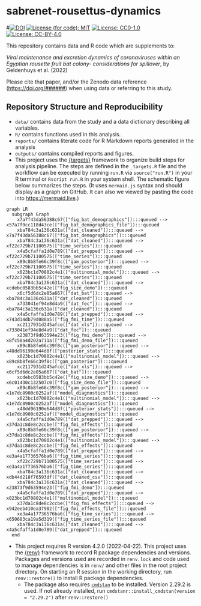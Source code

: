 
<!-- README.md is generated from README.Rmd. Please edit that file -->

# sabrenet-rousettus-dynamics

\#[![DOI](https://zenodo.org/badge/DOI/#######)](https://doi.org/########)
[![License (for code):
MIT](https://img.shields.io/badge/License%20(for%20code)-MIT-blue.svg)](https://opensource.org/licenses/MIT)
[![License:
CC0-1.0](https://img.shields.io/badge/License%20(for%20data)-CC0_1.0-lightgrey.svg)](http://creativecommons.org/publicdomain/zero/1.0/)
[![License:
CC-BY-4.0](https://img.shields.io/badge/License%20(for%20text)-CC-BY-4.0-lightgrey.svg)](http://creativecommons.org/publicdomain/zero/1.0/)

This repository contains data and R code which are supplements to:

*Viral maintenance and excretion dynamics of coronaviruses within an
Egyptian rousette fruit bat colony- considerations for spillover*, by
Geldenhuys et al. (2022)

Please cite that paper, and/or the Zenodo data reference
(<a href="https://doi.org/######" class="uri">https://doi.org/######</a>)
when using data or referring to this study.

## Repository Structure and Reproducibility

-   `data/` contains data from the study and a data dictionary
    describing all variables.
-   `R/` contains functions used in this analysis.
-   `reports/` contains literate code for R Markdown reports generated
    in the analysis
-   `outputs/` contains compiled reports and figures.
-   This project uses the
    [{targets}](https://wlandau.github.io/targets-manual/) framework to
    organize build steps for analysis pipeline. The steps are defined in
    the `_targets.R` file and the workflow can be executed by running
    `run.R` via `source("run.R")` in your R terminal or `Rscript run.R`
    in your system shell. The schematic figure below summarizes the
    steps. (It uses `mermaid.js` syntax and should display as a graph on
    GitHub. It can also we viewed by pasting the code into
    <https://mermaid.live>.)

``` mermaid
graph LR
  subgraph Graph
    x7a7f43da56388c67(["fig_bat_demographics"]):::queued --> x57a7f9cc118d43ce(["fig_bat_demographics_file"]):::queued
    xba784c3a136c631a(["dat_cleaned"]):::queued --> x7a7f43da56388c67(["fig_bat_demographics"]):::queued
    xba784c3a136c631a(["dat_cleaned"]):::queued --> xf22c729b71100575(["time_series"]):::queued
    x4a5cfaffa1d0e789(["dat_prepped"]):::queued --> xf22c729b71100575(["time_series"]):::queued
    x89c8b8fe66c39f8c(["gam_posterior"]):::queued --> xf22c729b71100575(["time_series"]):::queued
    x023bc1d70802c4e1(["multinomial_model"]):::queued --> xf22c729b71100575(["time_series"]):::queued
    xba784c3a136c631a(["dat_cleaned"]):::queued --> xcdebc0583bb5c42e(["fig_size_demo"]):::queued
    x6cf5d6dc2e05a667(["dat_bat"]):::queued --> xba784c3a136c631a(["dat_cleaned"]):::queued
    x733041ef94e8d4a9(["dat_fec"]):::queued --> xba784c3a136c631a(["dat_cleaned"]):::queued
    x4a5cfaffa1d0e789(["dat_prepped"]):::queued --> x743d14db79d088a5(["fig_fmi_time"]):::queued
    xc2117931d245afce(["dat_xls"]):::queued --> x733041ef94e8d4a9(["dat_fec"]):::queued
    x23873f9d63594e23(["fig_fmi_demo"]):::queued --> x8fc58a4d202a711a(["fig_fmi_demo_file"]):::queued
    x89c8b8fe66c39f8c(["gam_posterior"]):::queued --> x48dd96190e644d8f(["posterior_stats"]):::queued
    x023bc1d70802c4e1(["multinomial_model"]):::queued --> x89c8b8fe66c39f8c(["gam_posterior"]):::queued
    xc2117931d245afce(["dat_xls"]):::queued --> x6cf5d6dc2e05a667(["dat_bat"]):::queued
    xcdebc0583bb5c42e(["fig_size_demo"]):::queued --> x6c01430c132507c0(["fig_size_demo_file"]):::queued
    x89c8b8fe66c39f8c(["gam_posterior"]):::queued --> x1e7dc8900c0252af(["model_diagnostics"]):::queued
    x023bc1d70802c4e1(["multinomial_model"]):::queued --> x1e7dc8900c0252af(["model_diagnostics"]):::queued
    x48dd96190e644d8f(["posterior_stats"]):::queued --> x1e7dc8900c0252af(["model_diagnostics"]):::queued
    x4a5cfaffa1d0e789(["dat_prepped"]):::queued --> x37da1c8de8c2ccbe(["fig_fmi_effects"]):::queued
    x89c8b8fe66c39f8c(["gam_posterior"]):::queued --> x37da1c8de8c2ccbe(["fig_fmi_effects"]):::queued
    x023bc1d70802c4e1(["multinomial_model"]):::queued --> x37da1c8de8c2ccbe(["fig_fmi_effects"]):::queued
    x4a5cfaffa1d0e789(["dat_prepped"]):::queued --> xe3a4a17736576ba6(["fig_time_series"]):::queued
    xf22c729b71100575(["time_series"]):::queued --> xe3a4a17736576ba6(["fig_time_series"]):::queued
    xba784c3a136c631a(["dat_cleaned"]):::queued --> xdb44d218f76593df(["dat_cleaned_csv"]):::queued
    xba784c3a136c631a(["dat_cleaned"]):::queued --> x23873f9d63594e23(["fig_fmi_demo"]):::queued
    x4a5cfaffa1d0e789(["dat_prepped"]):::queued --> x023bc1d70802c4e1(["multinomial_model"]):::queued
    x37da1c8de8c2ccbe(["fig_fmi_effects"]):::queued --> x942eeb410ea37982(["fig_fmi_effects_file"]):::queued
    xe3a4a17736576ba6(["fig_time_series"]):::queued --> x650683ca19a5d319(["fig_time_series_file"]):::queued
    xba784c3a136c631a(["dat_cleaned"]):::queued --> x4a5cfaffa1d0e789(["dat_prepped"]):::queued
  end
```

-   This project requires R version 4.2.0 (2022-04-22). This project
    uses the [{renv}](https://rstudio.github.io/renv/) framework to
    record R package dependencies and versions. Packages and versions
    used are recorded in `renv.lock` and code used to manage
    dependencies is in `renv/` and other files in the root project
    directory. On starting an R session in the working directory, run
    `renv::restore()` to install R package dependencies.
    -   The package also requires
        [`cmdstan`](https://mc-stan.org/users/interfaces/cmdstan) to be
        installed. Version 2.29.2 is used. If not already installed, run
        `cmdstanr::install_cmdstan(version = "2.29.2")` after
        `renv::restore()`
